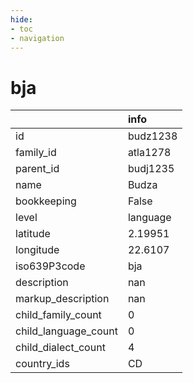 ```yaml
---
hide:
- toc
- navigation
---
```

# bja
|                      | info     |
|:---------------------|:---------|
| id                   | budz1238 |
| family_id            | atla1278 |
| parent_id            | budj1235 |
| name                 | Budza    |
| bookkeeping          | False    |
| level                | language |
| latitude             | 2.19951  |
| longitude            | 22.6107  |
| iso639P3code         | bja      |
| description          | nan      |
| markup_description   | nan      |
| child_family_count   | 0        |
| child_language_count | 0        |
| child_dialect_count  | 4        |
| country_ids          | CD       |